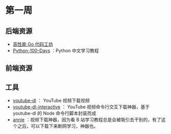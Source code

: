 # 第一周

## 后端资源
- [高性能 Go 代码工坊](https://dave.cheney.net/high-performance-go-workshop/gopherchina-2019.html)
- [Python-100-Days](https://github.com/jackfrued/Python-100-Days) ：Python 中文学习教程

## 前端资源


## 工具
- [youtube-dl](https://github.com/ytdl-org/youtube-dl) ： YouTube 视频下载视频
- [youtube-dl-interactive](https://github.com/synox/youtube-dl-interactive) ： YouTube 视频命令行交互下载神器，基于 youtube-dl 的 Node 命令行脚本封装而成
- [annie](https://github.com/iawia002/annie) ：视频下载神器，因为看 B 站学习教程总是会被吸引去干别的，有了这个之后，可以下载下来断网学习，神器也。




